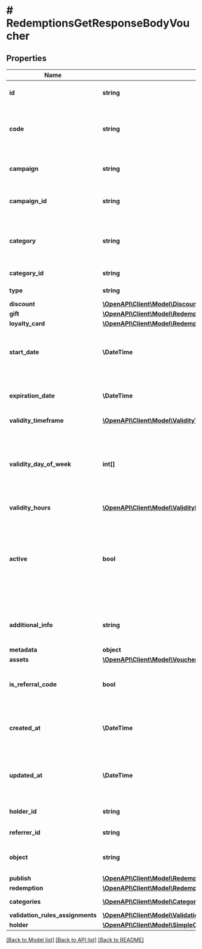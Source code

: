 # # RedemptionsGetResponseBodyVoucher

## Properties

Name | Type | Description | Notes
------------ | ------------- | ------------- | -------------
**id** | **string** | Assigned by the Voucherify API, identifies the voucher. | [optional]
**code** | **string** | A code that identifies a voucher. Pattern can use all letters of the English alphabet, Arabic numerals, and special characters. | [optional]
**campaign** | **string** | A unique campaign name, identifies the voucher&#39;s parent campaign. | [optional]
**campaign_id** | **string** | Assigned by the Voucherify API, identifies the voucher&#39;s parent campaign. | [optional]
**category** | **string** | Tag defining the category that this voucher belongs to. Useful when listing vouchers using the List Vouchers endpoint. | [optional]
**category_id** | **string** | Unique category ID assigned by Voucherify. | [optional]
**type** | **string** | Defines the type of the voucher. | [optional]
**discount** | [**\OpenAPI\Client\Model\Discount**](Discount.md) |  | [optional]
**gift** | [**\OpenAPI\Client\Model\RedemptionsGetResponseBodyVoucherGift**](RedemptionsGetResponseBodyVoucherGift.md) |  | [optional]
**loyalty_card** | [**\OpenAPI\Client\Model\RedemptionsGetResponseBodyVoucherLoyaltyCard**](RedemptionsGetResponseBodyVoucherLoyaltyCard.md) |  | [optional]
**start_date** | **\DateTime** | Activation timestamp defines when the code starts to be active in ISO 8601 format. Voucher is *inactive before* this date. | [optional]
**expiration_date** | **\DateTime** | Expiration timestamp defines when the code expires in ISO 8601 format.  Voucher is *inactive after* this date. | [optional]
**validity_timeframe** | [**\OpenAPI\Client\Model\ValidityTimeframe**](ValidityTimeframe.md) |  | [optional]
**validity_day_of_week** | **int[]** | Integer array corresponding to the particular days of the week in which the voucher is valid.  - &#x60;0&#x60; Sunday - &#x60;1&#x60; Monday - &#x60;2&#x60; Tuesday - &#x60;3&#x60; Wednesday - &#x60;4&#x60; Thursday - &#x60;5&#x60; Friday - &#x60;6&#x60; Saturday | [optional]
**validity_hours** | [**\OpenAPI\Client\Model\ValidityHours**](ValidityHours.md) |  | [optional]
**active** | **bool** | A flag to toggle the voucher on or off. You can disable a voucher even though it&#39;s within the active period defined by the &#x60;start_date&#x60; and &#x60;expiration_date&#x60;.    - &#x60;true&#x60; indicates an *active* voucher - &#x60;false&#x60; indicates an *inactive* voucher | [optional]
**additional_info** | **string** | An optional field to keep any extra textual information about the code such as a code description and details. | [optional]
**metadata** | **object** |  | [optional]
**assets** | [**\OpenAPI\Client\Model\VoucherAssets**](VoucherAssets.md) |  | [optional]
**is_referral_code** | **bool** | Flag indicating whether this voucher is a referral code; &#x60;true&#x60; for campaign type &#x60;REFERRAL_PROGRAM&#x60;. | [optional]
**created_at** | **\DateTime** | Timestamp representing the date and time when the voucher was created. The value is shown in the ISO 8601 format. | [optional]
**updated_at** | **\DateTime** | Timestamp representing the date and time when the voucher was last updated in ISO 8601 format. | [optional]
**holder_id** | **string** | Unique identifier of the customer who owns the voucher. | [optional]
**referrer_id** | **string** | Unique identifier of the referring person. | [optional]
**object** | **string** | The type of the object represented by JSON. Default is &#x60;voucher&#x60;. | [optional] [default to 'voucher']
**publish** | [**\OpenAPI\Client\Model\RedemptionsGetResponseBodyVoucherPublish**](RedemptionsGetResponseBodyVoucherPublish.md) |  | [optional]
**redemption** | [**\OpenAPI\Client\Model\RedemptionsGetResponseBodyVoucherRedemption**](RedemptionsGetResponseBodyVoucherRedemption.md) |  | [optional]
**categories** | [**\OpenAPI\Client\Model\Category[]**](Category.md) | Contains details about the category. | [optional]
**validation_rules_assignments** | [**\OpenAPI\Client\Model\ValidationRulesAssignmentsList**](ValidationRulesAssignmentsList.md) |  | [optional]
**holder** | [**\OpenAPI\Client\Model\SimpleCustomer**](SimpleCustomer.md) |  | [optional]

[[Back to Model list]](../../README.md#models) [[Back to API list]](../../README.md#endpoints) [[Back to README]](../../README.md)
